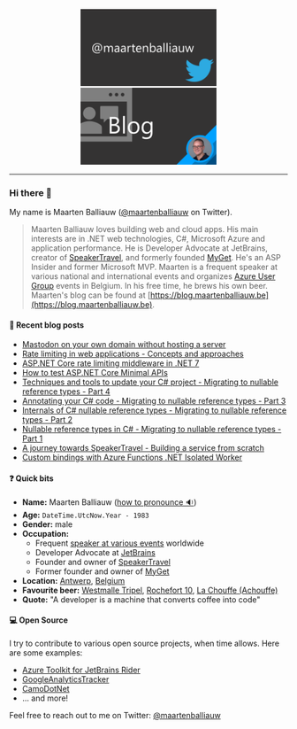 <div style="width:100%; text-align:center;">
    <a href="https://twitter.com/maartenballiauw" style="display: inline-block; margin: auto;">
      <img src="https://raw.githubusercontent.com/maartenba/maartenba/master/images/template/twitter.png" alt="Twitter @maartenballiauw" width="49%" />
    </a>
    <a href="https://blog.maartenballiauw.be/" style="display: inline-block; margin: auto;">
      <img src="https://raw.githubusercontent.com/maartenba/maartenba/master/images/template/blog.png" alt="Blog" width="49%" />
    </a>
</div>

<hr/>

### Hi there 👋

My name is Maarten Balliauw ([@maartenballiauw](https://twitter.com/maartenballiauw/) on Twitter).

> Maarten Balliauw loves building web and cloud apps. His main interests are in .NET web technologies, C#, Microsoft Azure and application performance. He is Developer Advocate at JetBrains, creator of [SpeakerTravel](https://www.speaker.travel/), and formerly founded [MyGet](https://www.myget.org/). He's an ASP Insider and former Microsoft MVP. Maarten is a frequent speaker at various national and international events and organizes [Azure User Group](https://www.azug.be) events in Belgium. In his free time, he brews his own beer. Maarten's blog can be found at [https://blog.maartenballiauw.be](https://blog.maartenballiauw.be).

#### 📙 Recent blog posts
<!--START_SECTION:feed-->
* [Mastodon on your own domain without hosting a server](https:&#x2F;&#x2F;blog.maartenballiauw.be&#x2F;post&#x2F;2022&#x2F;11&#x2F;05&#x2F;mastodon-own-donain-without-hosting-server.html)
* [Rate limiting in web applications - Concepts and approaches](https:&#x2F;&#x2F;blog.maartenballiauw.be&#x2F;post&#x2F;2022&#x2F;10&#x2F;03&#x2F;rate-limiting-web-applications-concepts-approaches.html)
* [ASP.NET Core rate limiting middleware in .NET 7](https:&#x2F;&#x2F;blog.maartenballiauw.be&#x2F;post&#x2F;2022&#x2F;09&#x2F;26&#x2F;aspnet-core-rate-limiting-middleware.html)
* [How to test ASP.NET Core Minimal APIs](https:&#x2F;&#x2F;blog.maartenballiauw.be&#x2F;post&#x2F;2022&#x2F;06&#x2F;07&#x2F;how-test-aspnetcore-minimal-apis.html)
* [Techniques and tools to update your C# project - Migrating to nullable reference types - Part 4](https:&#x2F;&#x2F;blog.maartenballiauw.be&#x2F;post&#x2F;2022&#x2F;05&#x2F;03&#x2F;techniques-and-tools-to-update-your-csharp-project-migrating-to-nullable-reference-types-part-4.html)
* [Annotating your C# code - Migrating to nullable reference types - Part 3](https:&#x2F;&#x2F;blog.maartenballiauw.be&#x2F;post&#x2F;2022&#x2F;04&#x2F;25&#x2F;annotating-your-csharp-code-migrating-to-nullable-reference-types-part-3.html)
* [Internals of C# nullable reference types - Migrating to nullable reference types - Part 2](https:&#x2F;&#x2F;blog.maartenballiauw.be&#x2F;post&#x2F;2022&#x2F;04&#x2F;19&#x2F;internals-of-csharp-nullable-reference-types-migrating-to-nullable-reference-types-part-2.html)
* [Nullable reference types in C# - Migrating to nullable reference types - Part 1](https:&#x2F;&#x2F;blog.maartenballiauw.be&#x2F;post&#x2F;2022&#x2F;04&#x2F;11&#x2F;nullable-reference-types-in-csharp-migrating-to-nullable-reference-types-part-1.html)
* [A journey towards SpeakerTravel - Building a service from scratch](https:&#x2F;&#x2F;blog.maartenballiauw.be&#x2F;post&#x2F;2021&#x2F;11&#x2F;08&#x2F;journey-towards-speakertravel-building-a-service-from-scratch.html)
* [Custom bindings with Azure Functions .NET Isolated Worker](https:&#x2F;&#x2F;blog.maartenballiauw.be&#x2F;post&#x2F;2021&#x2F;06&#x2F;01&#x2F;custom-bindings-with-azure-functions-dotnet-isolated-worker.html)
<!--END_SECTION:feed-->

#### ❓ Quick bits

* **Name:** Maarten Balliauw ([how to pronounce 🔉](https://github.com/maartenba/maartenba/raw/master/maarten-balliauw-name.mp3))
* **Age:** `DateTime.UtcNow.Year - 1983`
* **Gender:** male
* **Occupation:**
	* Frequent [speaker at various events](https://blog.maartenballiauw.be/talks-presentations.html) worldwide
	* Developer Advocate at [JetBrains](https://www.jetbrains.com/)
	* Founder and owner of [SpeakerTravel](https://www.speaker.travel/)
	* Former founder and owner of [MyGet](https://www.myget.org/)
* **Location:** [Antwerp](https://en.wikipedia.org/wiki/Antwerp/), [Belgium](https://en.wikipedia.org/wiki/Belgium)
* **Favourite beer:** [Westmalle Tripel](https://www.trappistwestmalle.be/en/page/tripel.aspx), [Rochefort 10](https://en.wikipedia.org/wiki/Brasserie_de_Rochefort), [La Chouffe (Achouffe)](https://en.wikipedia.org/wiki/Brasserie_d%27Achouffe)
* **Quote:** "A developer is a machine that converts coffee into code"

#### 💻 Open Source

I try to contribute to various open source projects, when time allows. Here are some examples:

* [Azure Toolkit for JetBrains Rider](https://github.com/JetBrains/azure-tools-for-intellij)
* [GoogleAnalyticsTracker](https://github.com/maartenba/GoogleAnalyticsTracker)
* [CamoDotNet](https://github.com/maartenba/CamoDotNet)
* ... and more!

Feel free to reach out to me on Twitter: [@maartenballiauw](https://twitter.com/maartenballiauw/)
